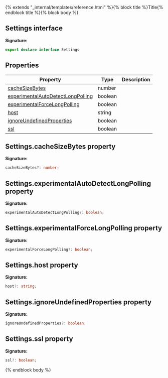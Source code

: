 {% extends "_internal/templates/reference.html" %}{% block title %}Title{% endblock title %}{% block body %}
## Settings interface

<b>Signature:</b>

```typescript
export declare interface Settings 
```

## Properties

|  Property | Type | Description |
|  --- | --- | --- |
|  [cacheSizeBytes](./firestore_.settings.md#settingscachesizebytes_property) | number |  |
|  [experimentalAutoDetectLongPolling](./firestore_.settings.md#settingsexperimentalautodetectlongpolling_property) | boolean |  |
|  [experimentalForceLongPolling](./firestore_.settings.md#settingsexperimentalforcelongpolling_property) | boolean |  |
|  [host](./firestore_.settings.md#settingshost_property) | string |  |
|  [ignoreUndefinedProperties](./firestore_.settings.md#settingsignoreundefinedproperties_property) | boolean |  |
|  [ssl](./firestore_.settings.md#settingsssl_property) | boolean |  |

## Settings.cacheSizeBytes property

<b>Signature:</b>

```typescript
cacheSizeBytes?: number;
```

## Settings.experimentalAutoDetectLongPolling property

<b>Signature:</b>

```typescript
experimentalAutoDetectLongPolling?: boolean;
```

## Settings.experimentalForceLongPolling property

<b>Signature:</b>

```typescript
experimentalForceLongPolling?: boolean;
```

## Settings.host property

<b>Signature:</b>

```typescript
host?: string;
```

## Settings.ignoreUndefinedProperties property

<b>Signature:</b>

```typescript
ignoreUndefinedProperties?: boolean;
```

## Settings.ssl property

<b>Signature:</b>

```typescript
ssl?: boolean;
```
{% endblock body %}
